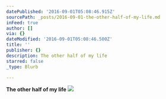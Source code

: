 ```yaml
---
datePublished: '2016-09-01T05:08:46.915Z'
sourcePath: _posts/2016-09-01-the-other-half-of-my-life.md
inFeed: true
author: []
via: {}
dateModified: '2016-09-01T05:08:46.500Z'
title: ''
publisher: {}
description: The other half of my life
starred: false
_type: Blurb

---
```

**The other half of my life**
![](https://the-grid-user-content.s3-us-west-2.amazonaws.com/b223c184-1499-4e99-bbff-5bd076484d3b.png)